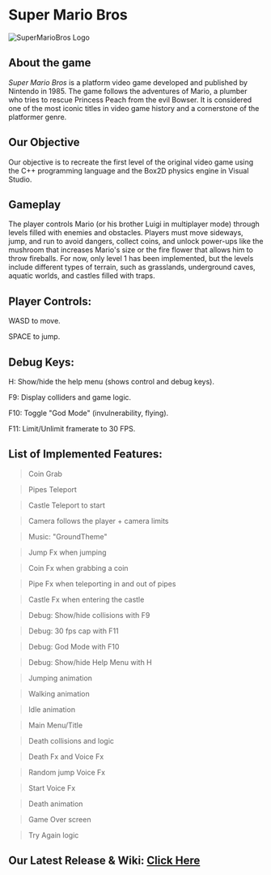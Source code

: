 # Super Mario Bros
![SuperMarioBros Logo](https://upload.wikimedia.org/wikipedia/commons/2/2b/Super_Mario_Bros._Logo.svg)

## About the game
_Super Mario Bros_ is a platform video game developed and published by Nintendo in 1985. The game follows the adventures of Mario, a plumber who tries to rescue Princess Peach from the evil Bowser. It is considered one of the most iconic titles in video game history and a cornerstone of the platformer genre.

## Our Objective
Our objective is to recreate the first level of the original video game using the C++ programming language and the Box2D physics engine in Visual Studio.

## Gameplay

The player controls Mario (or his brother Luigi in multiplayer mode) through levels filled with enemies and obstacles. Players must move sideways, jump, and run to avoid dangers, collect coins, and unlock power-ups like the mushroom that increases Mario's size or the fire flower that allows him to throw fireballs. 
For now, only level 1 has been implemented, but the levels include different types of terrain, such as grasslands, underground caves, aquatic worlds, and castles filled with traps.

## Player Controls:
WASD to move.

SPACE to jump.

## Debug Keys:
H: Show/hide the help menu (shows control and debug keys).

F9: Display colliders and game logic.

F10: Toggle "God Mode" (invulnerability, flying).

F11: Limit/Unlimit framerate to 30 FPS.

## List of Implemented Features:

>Coin Grab

>Pipes Teleport

>Castle Teleport to start

>Camera follows the player + camera limits

>Music: "GroundTheme"

>Jump Fx when jumping

>Coin Fx when grabbing a coin

>Pipe Fx when teleporting in and out of pipes

>Castle Fx when entering the castle

>Debug: Show/hide collisions with F9

>Debug: 30 fps cap with F11

>Debug: God Mode with F10

>Debug: Show/hide Help Menu with H

>Jumping animation

>Walking animation

>Idle animation

>Main Menu/Title

>Death collisions and logic

>Death Fx and Voice Fx

>Random jump Voice Fx

>Start Voice Fx

>Death animation

>Game Over screen

> Try Again logic

## Our Latest Release & Wiki: [Click Here](https://github.com/JanaPuig/Super-Mario-Bros/wiki/Release)
